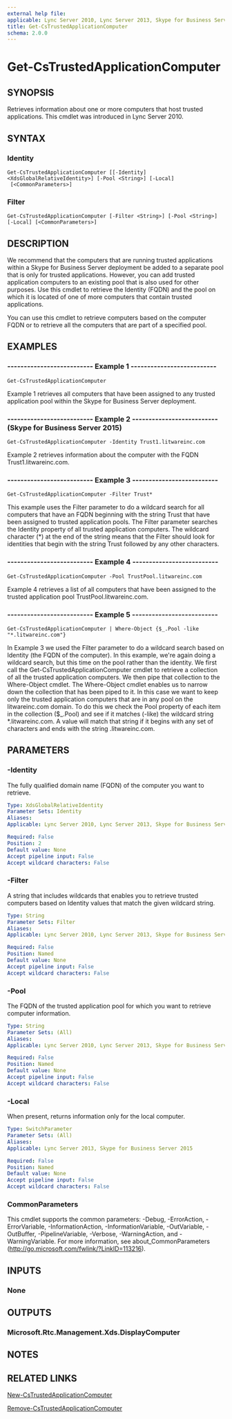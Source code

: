 ```yaml
---
external help file: 
applicable: Lync Server 2010, Lync Server 2013, Skype for Business Server 2015
title: Get-CsTrustedApplicationComputer
schema: 2.0.0
---
```


# Get-CsTrustedApplicationComputer

## SYNOPSIS
Retrieves information about one or more computers that host trusted applications.
This cmdlet was introduced in Lync Server 2010.


## SYNTAX

### Identity
```
Get-CsTrustedApplicationComputer [[-Identity] <XdsGlobalRelativeIdentity>] [-Pool <String>] [-Local]
 [<CommonParameters>]
```

### Filter
```
Get-CsTrustedApplicationComputer [-Filter <String>] [-Pool <String>] [-Local] [<CommonParameters>]
```

## DESCRIPTION
We recommend that the computers that are running trusted applications within a Skype for Business Server deployment be added to a separate pool that is only for trusted applications.
However, you can add trusted application computers to an existing pool that is also used for other purposes.
Use this cmdlet to retrieve the Identity (FQDN) and the pool on which it is located of one of more computers that contain trusted applications.

You can use this cmdlet to retrieve computers based on the computer FQDN or to retrieve all the computers that are part of a specified pool.


## EXAMPLES

### -------------------------- Example 1 --------------------------
```
Get-CsTrustedApplicationComputer
```

Example 1 retrieves all computers that have been assigned to any trusted application pool within the Skype for Business Server deployment.

### -------------------------- Example 2 -------------------------- (Skype for Business Server 2015)
```
Get-CsTrustedApplicationComputer -Identity Trust1.litwareinc.com
```

Example 2 retrieves information about the computer with the FQDN Trust1.litwareinc.com.

### -------------------------- Example 3 --------------------------
```
Get-CsTrustedApplicationComputer -Filter Trust*
```

This example uses the Filter parameter to do a wildcard search for all computers that have an FQDN beginning with the string Trust that have been assigned to trusted application pools.
The Filter parameter searches the Identity property of all trusted application computers.
The wildcard character (*) at the end of the string means that the Filter should look for identities that begin with the string Trust followed by any other characters.

### -------------------------- Example 4 --------------------------
```
Get-CsTrustedApplicationComputer -Pool TrustPool.litwareinc.com
```

Example 4 retrieves a list of all computers that have been assigned to the trusted application pool TrustPool.litwareinc.com.

### -------------------------- Example 5 --------------------------
```
Get-CsTrustedApplicationComputer | Where-Object {$_.Pool -like "*.litwareinc.com"}
```

In Example 3 we used the Filter parameter to do a wildcard search based on Identity (the FQDN of the computer).
In this example, we're again doing a wildcard search, but this time on the pool rather than the identity.
We first call the Get-CsTrustedApplicationComputer cmdlet to retrieve a collection of all the trusted application computers.
We then pipe that collection to the Where-Object cmdlet.
The Where-Object cmdlet enables us to narrow down the collection that has been piped to it.
In this case we want to keep only the trusted application computers that are in any pool on the litwareinc.com domain.
To do this we check the Pool property of each item in the collection ($_.Pool) and see if it matches (-like) the wildcard string *.litwareinc.com.
A value will match that string if it begins with any set of characters and ends with the string .litwareinc.com.


## PARAMETERS

### -Identity
The fully qualified domain name (FQDN) of the computer you want to retrieve.

```yaml
Type: XdsGlobalRelativeIdentity
Parameter Sets: Identity
Aliases: 
Applicable: Lync Server 2010, Lync Server 2013, Skype for Business Server 2015

Required: False
Position: 2
Default value: None
Accept pipeline input: False
Accept wildcard characters: False
```

### -Filter
A string that includes wildcards that enables you to retrieve trusted computers based on Identity values that match the given wildcard string.

```yaml
Type: String
Parameter Sets: Filter
Aliases: 
Applicable: Lync Server 2010, Lync Server 2013, Skype for Business Server 2015

Required: False
Position: Named
Default value: None
Accept pipeline input: False
Accept wildcard characters: False
```

### -Pool
The FQDN of the trusted application pool for which you want to retrieve computer information.

```yaml
Type: String
Parameter Sets: (All)
Aliases: 
Applicable: Lync Server 2010, Lync Server 2013, Skype for Business Server 2015

Required: False
Position: Named
Default value: None
Accept pipeline input: False
Accept wildcard characters: False
```

### -Local
When present, returns information only for the local computer.

```yaml
Type: SwitchParameter
Parameter Sets: (All)
Aliases: 
Applicable: Lync Server 2013, Skype for Business Server 2015

Required: False
Position: Named
Default value: None
Accept pipeline input: False
Accept wildcard characters: False
```

### CommonParameters
This cmdlet supports the common parameters: -Debug, -ErrorAction, -ErrorVariable, -InformationAction, -InformationVariable, -OutVariable, -OutBuffer, -PipelineVariable, -Verbose, -WarningAction, and -WarningVariable. For more information, see about_CommonParameters (http://go.microsoft.com/fwlink/?LinkID=113216).


## INPUTS

### None


## OUTPUTS

### Microsoft.Rtc.Management.Xds.DisplayComputer


## NOTES


## RELATED LINKS

[New-CsTrustedApplicationComputer](New-CsTrustedApplicationComputer.md)

[Remove-CsTrustedApplicationComputer](Remove-CsTrustedApplicationComputer.md)
